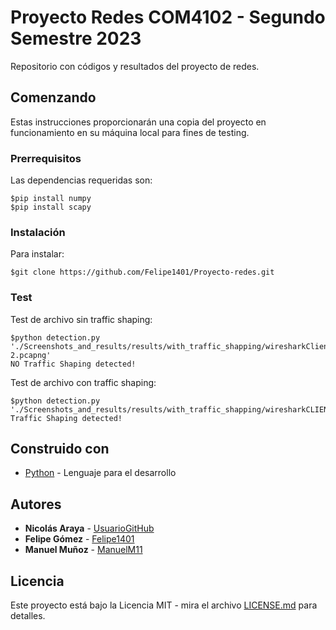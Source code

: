 
# Proyecto Redes COM4102 - Segundo Semestre 2023

Repositorio con códigos y resultados del proyecto de redes.

## Comenzando

Estas instrucciones proporcionarán una copia del proyecto en funcionamiento en su máquina local para fines de testing.

### Prerrequisitos

Las dependencias requeridas son:

```
$pip install numpy
$pip install scapy
```

### Instalación

Para instalar:

```
$git clone https://github.com/Felipe1401/Proyecto-redes.git
```

### Test

Test de archivo sin traffic shaping:
```
$python detection.py './Screenshots_and_results/results/with_traffic_shapping/wiresharkClienteR2 2.pcapng'
NO Traffic Shaping detected!
```

Test de archivo con traffic shaping:
```
$python detection.py './Screenshots_and_results/results/with_traffic_shapping/wiresharkCLIENTER2.pcapng'
Traffic Shaping detected!
```

## Construido con

* [Python](https://www.python.org) - Lenguaje para el desarrollo

## Autores

* **Nicolás Araya** - [UsuarioGitHub](https://github.com/)
* **Felipe Gómez** - [Felipe1401](https://github.com/Felipe1401/)
* **Manuel Muñoz** - [ManuelM11](https://github.com/ManuelM11)

## Licencia

Este proyecto está bajo la Licencia MIT - mira el archivo [LICENSE.md](LICENSE.md) para detalles.
